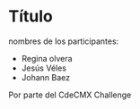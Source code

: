 # Título 

nombres de los participantes:
* Regina olvera 
* Jesús Véles
* Johann Baez

Por parte del CdeCMX Challenge 


                

